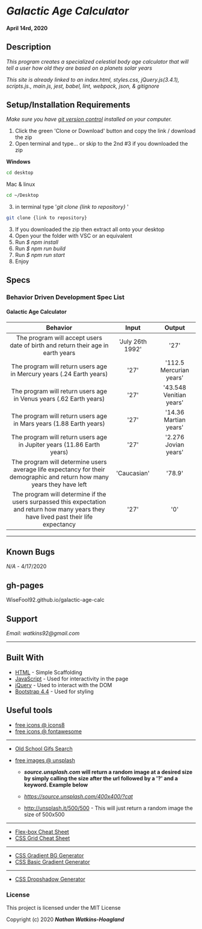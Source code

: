 # _Galactic Age Calculator_

#### April 14rd, 2020

## Description

_This program creates a specialized celestial body age calculator that will tell a user how old they are based on a planets solar years_

_This site is already linked to an index.html, styles.css, jQuery.js(3.4.1), scripts.js., main.js, jest, babel, lint, webpack, json, & gitignore_

## Setup/Installation Requirements

_Make sure you have [git version control](https://git-scm.com/downloads) installed on your computer._

1. Click the green 'Clone or Download' button and copy the link / download the zip
2. Open terminal and type... or skip to the 2nd #3 if you downloaded the zip

**Windows**

```sh
cd desktop
```

Mac & linux

```sh
cd ~/Desktop
```

3.  in terminal type '_git clone {link to repository}_ '

```sh
git clone {link to repository}
```
3. If you downloaded the zip then extract all onto your desktop
4. Open your the folder with VSC or an equivalent
5. Run _$ npm install_
6. Run _$ npm run build_
7. Run _$ npm run start_
8. Enjoy

## Specs

### Behavior Driven Development Spec List
#### Galactic Age Calculator
|                          Behavior                          | Input  | Output  |
| :--------------------------------------------------------: | :----: | :-----: |
| The program will accept users date of birth and return their age in earth years | 'July 26th 1992' | '27'  |
| The program will return users age in Mercury years (.24 Earth years) | '27' | '112.5 Mercurian years' |
| The program will return users age in Venus years (.62 Earth years) | '27' | '43.548 Venitian years' |
| The program will return users age in Mars years (1.88 Earth years) | '27' | '14.36 Martian years'
| The program will return users age in Jupiter years (11.86 Earth years) | '27' | '2.276 Jovian years'
| The program will determine users average life expectancy for their demographic and return how many years they have left | 'Caucasian' | '78.9' |
| The program will determine if the users surpassed this expectation and return how many years they have lived past their life expectancy | '27' | '0' |



---
## Known Bugs

_N/A_ - 4/17/2020

## gh-pages

WiseFool92.github.io/galactic-age-calc

## Support

_Email: watkins92@gmail.com_

---
## Built With

- [HTML](https://developer.mozilla.org/en-US/docs/Web/HTML) - Simple Scaffolding
- [JavaScript](https://developer.mozilla.org/en-US/docs/Web/JavaScript) - Used for interactivity in the page
- [jQuery](https://jquery.com/) - Used to interact with the DOM
- [Bootstrap 4.4](https://getbootstrap.com/) - Used for styling

## Useful tools

- [free icons @ icons8](https://icons8.com/)
- [free icons @ fontawesome](https://fontawesome.com/)

---

- [Old School Gifs Search](https://gifcities.org/)
- [free images @ unsplash](https://unsplash.com/)

  - **_source.unsplash.com_ will return a random image at a desired size by simply calling the size after the url followed by a '?' and a keyword. Example below**

  - _https://source.unsplash.com/400x400/?cat_
  - http://unsplash.it/500/500 - This will just return a random image the size of 500x500

---

- [Flex-box Cheat Sheet](http://yoksel.github.io/flex-cheatsheet/)
- [CSS Grid Cheat Sheet](http://grid.malven.co/)

---

- [CSS Gradient BG Generator](https://mycolor.space/gradient)
- [CSS Basic Gradient Generator](https://cssgradient.io/)

---

- [CSS Dropshadow Generator](https://cssgenerator.org/box-shadow-css-generator.html)

### License

This project is licensed under the MIT License

Copyright (c) 2020 **_Nathan Watkins-Hoagland_**
